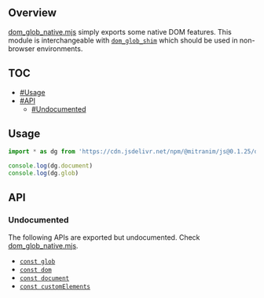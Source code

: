 ## Overview

[dom_glob_native.mjs](../dom_glob_native.mjs) simply exports some native DOM features. This module is interchangeable with [`dom_glob_shim`](dom_glob_shim_readme.md) which should be used in non-browser environments.

## TOC

* [#Usage](#usage)
* [#API](#api)
  * [#Undocumented](#undocumented)

## Usage

```js
import * as dg from 'https://cdn.jsdelivr.net/npm/@mitranim/js@0.1.25/dom_glob_native.mjs'

console.log(dg.document)
console.log(dg.glob)
```

## API

### Undocumented

The following APIs are exported but undocumented. Check [dom_glob_native.mjs](../dom_glob_native.mjs).

  * [`const glob`](../dom_glob_native.mjs#L6)
  * [`const dom`](../dom_glob_native.mjs#L7)
  * [`const document`](../dom_glob_native.mjs#L8)
  * [`const customElements`](../dom_glob_native.mjs#L9)
